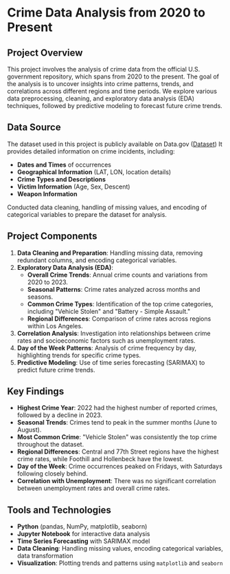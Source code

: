 # Crime Data Analysis from 2020 to Present

## Project Overview

This project involves the analysis of crime data from the official U.S. government repository, which spans from 2020 to the present. The goal of the analysis is to uncover insights into crime patterns, trends, and correlations across different regions and time periods. We explore various data preprocessing, cleaning, and exploratory data analysis (EDA) techniques, followed by predictive modeling to forecast future crime trends.

## Data Source
The dataset used in this project is publicly available on Data.gov ([Dataset](https://catalog.data.gov/dataset/crime-data-from-2020-to-present)) It provides detailed information on crime incidents, including:
- **Dates and Times** of occurrences
- **Geographical Information** (LAT, LON, location details)
- **Crime Types and Descriptions**
- **Victim Information** (Age, Sex, Descent)
- **Weapon Information**
  
Conducted data cleaning, handling of missing values, and encoding of categorical variables to prepare the dataset for analysis.

## Project Components
1. **Data Cleaning and Preparation**: Handling missing data, removing redundant columns, and encoding categorical variables.
2. **Exploratory Data Analysis (EDA)**:
   - **Overall Crime Trends**: Annual crime counts and variations from 2020 to 2023.
   - **Seasonal Patterns**: Crime rates analyzed across months and seasons.
   - **Common Crime Types**: Identification of the top crime categories, including "Vehicle Stolen" and "Battery - Simple Assault."
   - **Regional Differences**: Comparison of crime rates across regions within Los Angeles.
3. **Correlation Analysis**: Investigation into relationships between crime rates and socioeconomic factors such as unemployment rates.
4. **Day of the Week Patterns**: Analysis of crime frequency by day, highlighting trends for specific crime types.
5. **Predictive Modeling**: Use of time series forecasting (SARIMAX) to predict future crime trends.

## Key Findings
- **Highest Crime Year**: 2022 had the highest number of reported crimes, followed by a decline in 2023.
- **Seasonal Trends**: Crimes tend to peak in the summer months (June to August).
- **Most Common Crime**: "Vehicle Stolen" was consistently the top crime throughout the dataset.
- **Regional Differences**: Central and 77th Street regions have the highest crime rates, while Foothill and Hollenbeck have the lowest.
- **Day of the Week**: Crime occurrences peaked on Fridays, with Saturdays following closely behind.
- **Correlation with Unemployment**: There was no significant correlation between unemployment rates and overall crime rates.

## Tools and Technologies
- **Python** (pandas, NumPy, matplotlib, seaborn)
- **Jupyter Notebook** for interactive data analysis
- **Time Series Forecasting** with SARIMAX model
- **Data Cleaning**: Handling missing values, encoding categorical variables, data transformation
- **Visualization**: Plotting trends and patterns using `matplotlib` and `seaborn`

